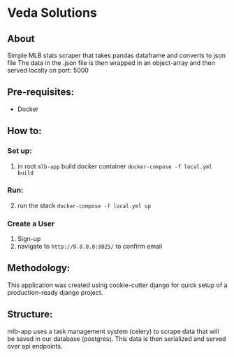 # Veda Solutions 

## About

Simple MLB stats scraper that takes pandas dataframe and converts to json file
The data in the .json file is then wrapped in an object-array and then served 
locally on port: 5000 

## Pre-requisites:
- Docker

## How to:

### Set up:
1. in root `mlb-app` build docker container
`docker-compose -f local.yml build`

### Run:

2. run the stack `docker-compose -f local.yml up`


### Create a User

1. Sign-up 
2. navigate to `http://0.0.0.0:8025/` to confirm email


## Methodology:

This application was created using cookie-cutter django for quick setup of a 
production-ready django project.

## Structure:
mlb-app uses a task management system (celery) to scrape data that will be
saved in our database (postgres). This data is then serialized and served over api
endpoints.
